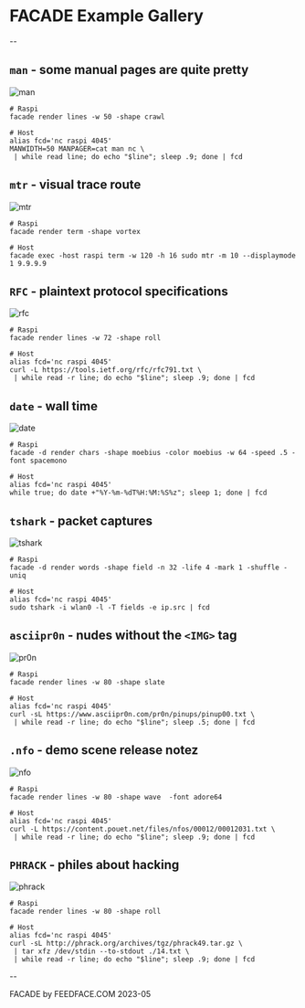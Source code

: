 # FACADE Example Gallery
    
--


## `man` - some manual pages are quite pretty

![man](gallery/facade-man.gif)

	# Raspi
	facade render lines -w 50 -shape crawl
	
	# Host
	alias fcd='nc raspi 4045'
	MANWIDTH=50 MANPAGER=cat man nc \
	 | while read line; do echo "$line"; sleep .9; done | fcd




   


## `mtr` - visual trace route

![mtr](gallery/facade-mtr.gif)

	# Raspi
	facade render term -shape vortex
	
	# Host
	facade exec -host raspi term -w 120 -h 16 sudo mtr -m 10 --displaymode 1 9.9.9.9









## `RFC` - plaintext protocol specifications

![rfc](gallery/facade-rfc.gif)

	# Raspi
	facade render lines -w 72 -shape roll
	
	# Host
	alias fcd='nc raspi 4045'
	curl -L https://tools.ietf.org/rfc/rfc791.txt \
	 | while read -r line; do echo "$line"; sleep .9; done | fcd







## `date` - wall time

![date](gallery/facade-date.gif)

	# Raspi
	facade -d render chars -shape moebius -color moebius -w 64 -speed .5 -font spacemono
	
	# Host
	alias fcd='nc raspi 4045'
	while true; do date +"%Y-%m-%dT%H:%M:%S%z"; sleep 1; done | fcd







## `tshark` - packet captures

![tshark](gallery/facade-tshark.gif)

	# Raspi
	facade -d render words -shape field -n 32 -life 4 -mark 1 -shuffle -uniq
	
	# Host
	alias fcd='nc raspi 4045'
	sudo tshark -i wlan0 -l -T fields -e ip.src | fcd










## `asciipr0n` - nudes without the `<IMG>` tag

![pr0n](gallery/facade-pr0n.gif)

	# Raspi
	facade render lines -w 80 -shape slate
	
	# Host
	alias fcd='nc raspi 4045'
	curl -sL https://www.asciipr0n.com/pr0n/pinups/pinup00.txt \
	 | while read -r line; do echo "$line"; sleep .5; done | fcd







## `.nfo` - demo scene release notez

![nfo](gallery/facade-nfo.gif)

	# Raspi
	facade render lines -w 80 -shape wave  -font adore64
	
	# Host
	alias fcd='nc raspi 4045'
	curl -L https://content.pouet.net/files/nfos/00012/00012031.txt \
	 | while read -r line; do echo "$line"; sleep .9; done | fcd







## `PHRACK` - philes about hacking

![phrack](gallery/facade-phrack.gif)

	# Raspi
	facade render lines -w 80 -shape roll

	# Host
	alias fcd='nc raspi 4045'
	curl -sL http://phrack.org/archives/tgz/phrack49.tar.gz \
	 | tar xfz /dev/stdin --to-stdout ./14.txt \
	 | while read -r line; do echo "$line"; sleep .9; done | fcd










--

FACADE by FEEDFACE.COM 2023-05

